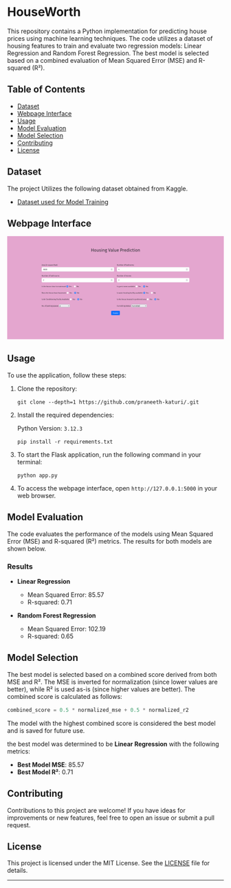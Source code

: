# HouseWorth

This repository contains a Python implementation for predicting house prices using machine learning techniques. The code utilizes a dataset of housing features to train and evaluate two regression models: Linear Regression and Random Forest Regression. The best model is selected based on a combined evaluation of Mean Squared Error (MSE) and R-squared (R²).

## Table of Contents

- [Dataset](#dataset)
- [Webpage Interface](#webpage-interface)
- [Usage](#usage)
- [Model Evaluation](#model-evaluation)
- [Model Selection](#model-selection)
- [Contributing](#contributing)
- [License](#license)


## Dataset
The project Utilizes the following dataset obtained from Kaggle.

- [Dataset used for Model Training](https://www.kaggle.com/datasets/ashydv/housing-dataset)

## Webpage Interface

<div align="center">
    <img src="Screenshots/HomeWorth.gif">
</div>

## Usage

To use the application, follow these steps:

1. Clone the repository:

   ```
   git clone --depth=1 https://github.com/praneeth-katuri/.git
   ```

2. Install the required dependencies:
   
   Python Version: `3.12.3`

   ```
   pip install -r requirements.txt
   ```

3. To start the Flask application, run the following command in your terminal:

   ```
   python app.py
   ```

4. To access the webpage interface, open `http://127.0.0.1:5000` in your web browser.

## Model Evaluation

The code evaluates the performance of the models using Mean Squared Error (MSE) and R-squared (R²) metrics. The results for both models are shown below.

### Results

- **Linear Regression**
  - Mean Squared Error: 85.57
  - R-squared: 0.71

- **Random Forest Regression**
  - Mean Squared Error: 102.19
  - R-squared: 0.65

## Model Selection

The best model is selected based on a combined score derived from both MSE and R². The MSE is inverted for normalization (since lower values are better), while R² is used as-is (since higher values are better). The combined score is calculated as follows:

```python
combined_score = 0.5 * normalized_mse + 0.5 * normalized_r2
```

The model with the highest combined score is considered the best model and is saved for future use.

the best model was determined to be **Linear Regression** with the following metrics:

- **Best Model MSE**: 85.57
- **Best Model R²**: 0.71

## Contributing

Contributions to this project are welcome! If you have ideas for improvements or new features, feel free to open an issue or submit a pull request.

## License

This project is licensed under the MIT License. See the [LICENSE](LICENSE) file for details.

---
